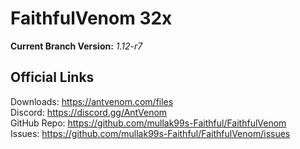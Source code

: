 # FaithfulVenom 32x

**Current Branch Version:** _1.12-r7_  

## Official Links

Downloads: https://antvenom.com/files  
Discord: https://discord.gg/AntVenom  
GitHub Repo: https://github.com/mullak99s-Faithful/FaithfulVenom  
Issues: https://github.com/mullak99s-Faithful/FaithfulVenom/issues  
